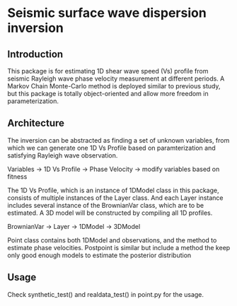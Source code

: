 # Seismic surface wave dispersion inversion

## Introduction

This package is for estimating 1D shear wave speed (Vs) profile from seismic Rayleigh wave phase velocity measurement at different periods. A Markov Chain Monte-Carlo method is deployed similar to previous study, but this package is totally object-oriented and allow more freedom in parameterization.

## Architecture
The inversion can be abstracted as finding a set of unknown variables, from which we can generate one 1D Vs Profile based on paramterization and satisfying Rayleigh wave observation. 

Variables -> 1D Vs Profile -> Phase Velocity -> modify variables based on fitness

The 1D Vs Profile, which is an instance of 1DModel class in this package, consists of multiple instances of the Layer class. And each Layer instance includes several instance of the BrownianVar class, which are to be estimated. A 3D model will be constructed by compiling all 1D profiles.

BrownianVar -> Layer -> 1DModel -> 3DModel

Point class contains both 1DModel and observations, and the method to estimate phase velocities. Postpoint is similar but include a method the keep only good enough models to estimate the posterior distribution

## Usage
Check synthetic_test() and realdata_test() in point.py for the usage.
